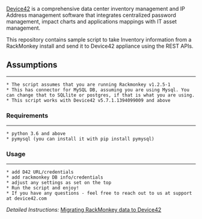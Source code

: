 [Device42](http://www.device42.com/) is a comprehensive data center inventory management and IP Address management software that integrates centralized password management, impact charts and applications mappings with IT asset management.

This repository contains sample script to take Inventory information from a RackMonkey install and send it to Device42 appliance using the REST APIs.

## Assumptions
-----------------------------
    * The script assumes that you are running Rackmonkey v1.2.5-1
    * This has connector for MySQL DB, assuming you are using Mysql. You can change that to SQLlite or postgres, if that is what you are using.
    * This script works with Device42 v5.7.1.1394099009 and above

### Requirements
-----------------------------
    * python 3.6 and above
    * pymysql (you can install it with pip install pymysql)

### Usage
-----------------------------
    * add D42 URL/credentials
    * add rackmonkey DB info/credentials
    * adjust any settings as set on the top
    * Run the script and enjoy!
    * If you have any questions - feel free to reach out to us at support at device42.com



*Detailed Instructions:*
[Migrating RackMonkey data to Device42](http://blog.device42.com/2014/03/migrating-rackmonkey-data-to-device42/)